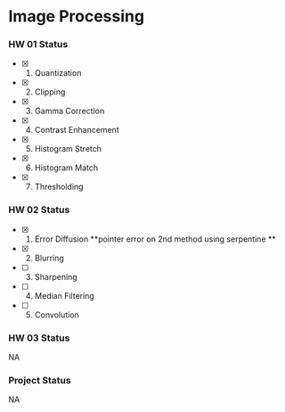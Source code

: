 # Image Processing

### HW 01   Status

- [x]  1. Quantization
- [x]  2. Clipping
- [x]  3. Gamma Correction
- [x]  4. Contrast Enhancement
- [x]  5. Histogram Stretch
- [x]  6. Histogram Match
- [x]  7. Thresholding

### HW 02 Status
- [x]  1. Error Diffusion **pointer error on 2nd method using serpentine **
- [x]  2. Blurring
- [ ]  3. Sharpening
- [ ]  4. Median Filtering
- [ ]  5. Convolution

### HW 03 Status

NA


### Project Status

NA
